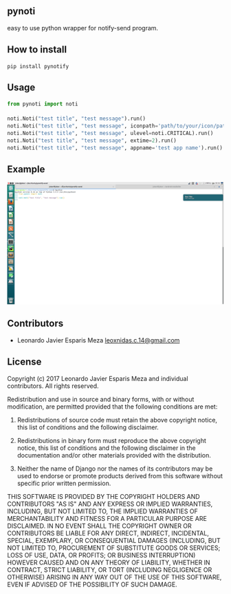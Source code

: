 pynoti
------
easy to use python wrapper for notify-send program.

How to install
---------------

```shell
pip install pynotify
```

Usage
-----

```python
from pynoti import noti

noti.Noti("test title", "test message").run()
noti.Noti("test title", "test message", iconpath='path/to/your/icon/path.png').run()
noti.Noti("test title", "test message", ulevel=noti.CRITICAL).run()
noti.Noti("test title", "test message", extime=2).run()
noti.Noti("test title", "test message", appname='test app name').run()
```

Example
--------
![example1](./img/example.png)

Contributors
------------
* Leonardo Javier Esparis Meza <leoxnidas.c.14@gmail.com>


License
-------

Copyright (c) 2017 Leonardo Javier Esparis Meza and individual contributors. All rights reserved.

Redistribution and use in source and binary forms, with or without modification, are permitted provided that the following conditions are met:

1. Redistributions of source code must retain the above copyright notice, 
   this list of conditions and the following disclaimer.

2. Redistributions in binary form must reproduce the above copyright 
   notice, this list of conditions and the following disclaimer in the
   documentation and/or other materials provided with the distribution.

3. Neither the name of Django nor the names of its contributors may be used
   to endorse or promote products derived from this software without
   specific prior written permission.

THIS SOFTWARE IS PROVIDED BY THE COPYRIGHT HOLDERS AND CONTRIBUTORS "AS IS" AND ANY EXPRESS OR IMPLIED WARRANTIES, INCLUDING, BUT NOT LIMITED TO, THE IMPLIED WARRANTIES OF MERCHANTABILITY AND FITNESS FOR A PARTICULAR PURPOSE ARE DISCLAIMED. IN NO EVENT SHALL THE COPYRIGHT OWNER OR CONTRIBUTORS BE LIABLE FOR ANY DIRECT, INDIRECT, INCIDENTAL, SPECIAL, EXEMPLARY, OR CONSEQUENTIAL DAMAGES (INCLUDING, BUT NOT LIMITED TO, PROCUREMENT OF SUBSTITUTE GOODS OR SERVICES; LOSS OF USE, DATA, OR PROFITS; OR BUSINESS INTERRUPTION) HOWEVER CAUSED AND ON ANY THEORY OF LIABILITY, WHETHER IN CONTRACT, STRICT LIABILITY, OR TORT (INCLUDING NEGLIGENCE OR OTHERWISE) ARISING IN ANY WAY OUT OF THE USE OF THIS SOFTWARE, EVEN IF ADVISED OF THE POSSIBILITY OF SUCH DAMAGE.
